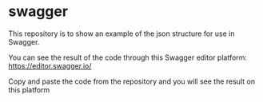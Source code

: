 # swagger
This repository is to show an example of the json structure for use in Swagger.

You can see the result of the code through this Swagger editor platform: 
    https://editor.swagger.io/

Copy and paste the code from the repository and you will see the result on this platform

